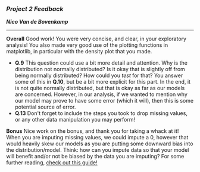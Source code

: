 ### ***Project 2 Feedback***

***Nico Van de Bovenkamp***
***

**Overall** Good work! You were very concise, and clear, in your exploratory analysis! You also made very good use of the plotting functions in matplotlib, in particular with the density plot that you made.

* **Q.9** This question could use a bit more detail and attention. Why is the distribution not normally distributed? Is it okay that is slightly off from being normally distributed? How could you *test* for that? You answer some of this in **Q.10**, but be a bit more explicit for this part. In the end, it is not quite normally distributed, but that is okay as far as our models are concerned. However, in our analysis, if we wanted to mention why our model may prove to have some error (which it will), then this is some potential source of error.
* **Q.13** Don't forget to include the steps you took to drop missing values, or any other data manipulation you may perform!

**Bonus** Nice work on the bonus, and thank you for taking a whack at it! When you are imputing missing values, we could impute a 0, however that would heavily skew our models as you are putting some downward bias into the distribution/model. Think: how can you impute data so that your model will benefit and/or not be biased by the data you are imputing? For some further reading, [check out this guide!](http://chrisalbon.com/python/pandas_missing_data.html)
